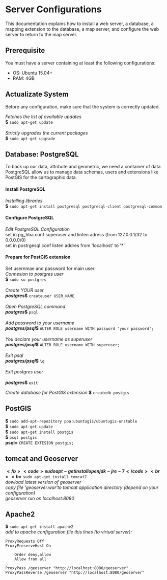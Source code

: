 <h1>Server Configurations</h1>

<p>This documentation explains how to install a web server, a database, a mapping extension to the database, a map server, and configure the web server to return to the map server.</p>

<h2>Prerequisite</h2>

<p>You must have a server containing at least the following configurations:<ul>
	<li>OS: Ubuntu 15.04+</li>
	<li>RAM: 4GB</li>
</ul></p>

<h2>Actualizate System</h2>

<p>Before any configuration, make sure that the system is correctly updated.</p>
<i>Fetches the list of available updates</i><br>
<b>$</b> <code>sudo apt-get update</code><br><br>
<i>Strictly upgrades the current packages</i><br>
<b>$</b> <code>sudo apt-get upgrade</code>

<h2>Database: PostgreSQL</h2>

<p>To back up our data, attribute and geometric, we need a container of data. PostgreSQL allow us to manage data schemas, users and extensions like PostGIS for the cartographic data.</p>

<h4>Install PostgreSQL</h4>
<p><i>Installing libraries</i><br>
<b>$</b> <code>sudo apt-get install postgresql postgresql-client postgresql-common</code></p>

<h4>Configure PostgreSQL</h4>
<p><i>Edit PostgreSQL Configuration</i><br>
set in pg_hba.conf superuser and linten adress (from 127.0.0.1/32 to 0.0.0.0/0)<br>
set in postrgesql.conf listen addres from 'localhost' to '*'</p>

<h4>Prepare for PostGIS extension</h4>
<p>Set usernmae and password for main user:<br>
<i>Connexion to postgres user</i><br>
<b>$</b> <code>sudo su postgres</code><br><br>
<i>Create YOUR user</i><br>
<b><i>postgres</i>$</b> <code>createuser USER_NAME</code><br><br>
<i>Open PostgreSQL command</i><br>
<b><i>postgres</i>$</b> <code>psql</code><br><br>
<i>Add password to your username</i><br>
<b><i>postgres/psql</i>$</b> <code>ALTER ROLE username WITH password 'your password';</code><br><br>
<i>You declare your username as superuser</i><br>
<b><i>postgres/psql</i>$</b> <code>ALTER ROLE username WITH superuser;</code><br><br>
<i>Exit psql</i><br>
<b><i>postgres/psql</i>$</b> <code>\q</code><br><br>
<i>Exit postgres user</i><br><br>
<b><i>postgres</i>$</b> <code>exit</code><br>
</p>

<p><i>Create database for PostGIS extension</i>
<b>$</b> <code>createdb postgis</code><br>
</p>

<h2>PostGIS</h2>
<b>$</b> <code>sudo add-apt-repozitory ppa:ubuntugis/ubuntugis-unstable</code><br>
<b>$</b> <code>sudo apt-get update</code><br>
<b>$</b> <code>sudo apt-get install postgis</code><br>
<b>$</b> <code>psql postgis</code><br>
<b>psql=</b> <code>CREATE EXTESION postgis;</code><br>

<h2>tomcat and Geoserver</h2>

<b>$</b> <code>sudo apt-get install openjdk-jre-7</code><br>
<b>$</b> <code>sudo apt-get install tomcat7</code><br>
<i>dowload latest version of geoserver</i><br>
<i>copy file 'geoserver.war'to tomcat application directory (depend on your configuration)</i><br>
<i>geoserver run on localhost:8080</i><br>

<h2>Apache2</h2>
<b>$</b> <code>sudo apt-get install apache2</code><br>
<i>add to apache configuration file this lines (to virtual server):</i><br>
<code>
ProxyRequests Off
ProxyPreserveHost On
<Proxy *>
	Order deny,allow
	Allow from all
</Proxy>
ProxyPass /geoserver "http://localhost:8080/geoserver"
ProxyPassReverse /geoserver "http://localhost:8080/geoserver"
</code>
	


